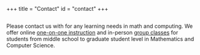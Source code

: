 +++
title = "Contact"
id = "contact"
+++

##

Please contact us with for any learning needs in math and computing. We offer online <a href="https://blueridgeboost.youcanbook.me/">one-on-one instruction</a> and in-person <a href="/classes">group classes</a> for students from middle school to graduate student level in Mathematics and Computer Science.